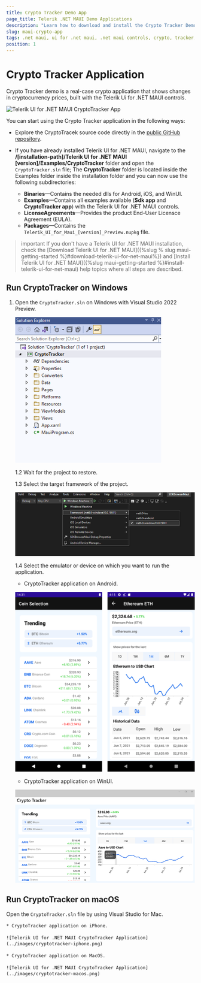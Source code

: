 ```yaml
---
title: Crypto Tracker Demo App
page_title: Telerik .NET MAUI Demo Applications
description: "Learn how to download and install the Crypto Tracker Demo App and check out the Telerik UI for .NET MAUI controls library."
slug: maui-crypto-app
tags: .net maui, ui for .net maui, .net maui controls, crypto, tracker, application
position: 1
---
```


# Crypto Tracker Application

Crypto Tracker demo is a real-case crypto application that shows changes in cryptocurrency prices, built with the Telerik Ui for .NET MAUI controls.

![Telerik UI for .NET MAUI CryptoTracker App](../images/crypto-app.gif)

You can start using the Crypto Tracker application in the following ways:

* Explore the CryptoTracek source code directly in the [public GitHub repository]().

* If you have already installed Telerik UI for .NET MAUI, navigate to the **/[installation-path]/Telerik UI for .NET MAUI [version]/Examples/CryptoTracker** folder and open the `CryptoTracker.sln` file;
  The **CryptoTracker** folder is located inside the Examples folder inside the installation folder and you can now use the following subdirectories:

    * **Binaries**&mdash;Contains the needed dlls for Android, iOS, and WinUI.
    * **Examples**&mdash;Contains all examples available (**Sdk app** and **CryptoTracker app**) with the Telerik UI for .NET MAUI controls.
    * **LicenseAgreements**&mdash;Provides the product End-User Licensce Agreement (EULA).
    * **Packages**&mdash;Contains the `Telerik_UI_for_Maui_[version]_Preview.nupkg` file.

>important If you don't have a Telerik UI for .NET MAUI installation, check the [Download Telerik UI for .NET MAUI]({%slug % slug maui-getting-started %}#download-telerik-ui-for-net-maui%}) and [Install Telerik UI for .NET MAUI]({%slug maui-getting-started %}#install-telerik-ui-for-net-maui) help topics where all steps are described. 

## Run CryptoTracker on Windows

1. Open the `CryptoTracker.sln` on Windows with Visual Studio 2022 Preview.

    ![Telerik UI .NET MAUI CryptoTracker App VS](../images/cryptotracker-structure.png)

    1.2 Wait for the project to restore.

    1.3 Select the target framework of the project.

    ![Telerik UI .NET MAUI CryptoTracker App](../images/maui-win-ui-project-structure.png)

    1.4 Select the emulator or device on which you want to run the application.
	
	* CryptoTracker application on Android.

    ![Telerik UI for .NET MAUI CryptoTracker Application](../images/cryptotracker-android.png)
	
	* CryptoTracker application on WinUI.

    ![Telerik UI for .NET MAUI CryptoTracker Application](../images/cryptotracker-winui.png)

## Run CryptoTracker on macOS

Open the `CryptoTracker.sln` file by using Visual Studio for Mac.

    * CryptoTracker application on iPhone.

    ![Telerik UI for .NET MAUI CryptoTracker Application](../images/cryptotracker-iphone.png)

    * CryptoTracker application on MacOS.

    ![Telerik UI for .NET MAUI CryptoTracker Application](../images/cryptotracker-macos.png)
